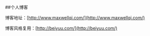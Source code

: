 ##个人博客


博客地址：[http://www.maxwellqi.com/](http://www.maxwellqi.com/)

博客风格复用：[http://beiyuu.com/](http://beiyuu.com/)

